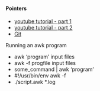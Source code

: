 #### Pointers
- [youtube tutorial - part 1](https://www.youtube.com/watch?v=43BNFcOdBlY)
-  [youtube tutorial - part 2](https://www.youtube.com/watch?v=4UGLsRYDfo8&t=0s)
- [Git](https://github.com/FreedomBen/awk-hack-the-planet)

Running an awk program
- awk ‘program’ input files 
- awk -f progfile input files
- some_command | awk ‘program’ 
- #!/usr/bin/env awk -f 
- ./script.awk *.log
